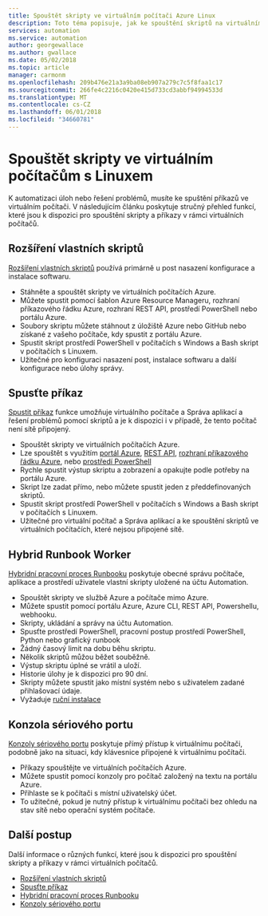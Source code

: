 ```yaml
---
title: Spouštět skripty ve virtuálním počítači Azure Linux
description: Toto téma popisuje, jak ke spouštění skriptů na virtuálním počítači
services: automation
ms.service: automation
author: georgewallace
ms.author: gwallace
ms.date: 05/02/2018
ms.topic: article
manager: carmonm
ms.openlocfilehash: 209b476e21a3a9ba08eb907a279c7c5f8faa1c17
ms.sourcegitcommit: 266fe4c2216c0420e415d733cd3abbf94994533d
ms.translationtype: MT
ms.contentlocale: cs-CZ
ms.lasthandoff: 06/01/2018
ms.locfileid: "34660781"
---
```

# <a name="run-scripts-in-your-linux-vm"></a>Spouštět skripty ve virtuálním počítačům s Linuxem

K automatizaci úloh nebo řešení problémů, musíte ke spuštění příkazů ve virtuálním počítači. V následujícím článku poskytuje stručný přehled funkcí, které jsou k dispozici pro spouštění skripty a příkazy v rámci virtuálních počítačů.

## <a name="custom-script-extension"></a>Rozšíření vlastních skriptů

[Rozšíření vlastních skriptů](../extensions/custom-script-linux.md) používá primárně u post nasazení konfigurace a instalace softwaru.

* Stáhněte a spouštět skripty ve virtuálních počítačích Azure.
* Můžete spustit pomocí šablon Azure Resource Manageru, rozhraní příkazového řádku Azure, rozhraní REST API, prostředí PowerShell nebo portálu Azure.
* Soubory skriptu můžete stáhnout z úložiště Azure nebo GitHub nebo získané z vašeho počítače, kdy spustit z portálu Azure.
* Spustit skript prostředí PowerShell v počítačích s Windows a Bash skript v počítačích s Linuxem.
* Užitečné pro konfiguraci nasazení post, instalace softwaru a další konfigurace nebo úlohy správy.

## <a name="run-command"></a>Spusťte příkaz

[Spustit příkaz](run-command.md) funkce umožňuje virtuálního počítače a Správa aplikací a řešení problémů pomocí skriptů a je k dispozici i v případě, že tento počítač není sítě připojený.

* Spouštět skripty ve virtuálních počítačích Azure.
* Lze spouštět s využitím [portál Azure](run-command.md), [REST API](/rest/api/compute/virtual%20machines%20run%20commands/runcommand), [rozhraní příkazového řádku Azure](/cli/azure/vm/run-command?view=azure-cli-latest#az-vm-run-command-invoke), nebo [prostředí PowerShell](/powershell/module/azurerm.compute/invoke-azurermvmruncommand)
* Rychle spustit výstup skriptu a zobrazení a opakujte podle potřeby na portálu Azure.
* Skript lze zadat přímo, nebo můžete spustit jeden z předdefinovaných skriptů.
* Spustit skript prostředí PowerShell v počítačích s Windows a Bash skript v počítačích s Linuxem.
* Užitečné pro virtuální počítač a Správa aplikací a ke spouštění skriptů ve virtuálních počítačích, které nejsou připojené sítě.

## <a name="hybrid-runbook-worker"></a>Hybrid Runbook Worker

[Hybridní pracovní proces Runbooku](../../automation/automation-hybrid-runbook-worker.md) poskytuje obecné správu počítače, aplikace a prostředí uživatele vlastní skripty uložené na účtu Automation.

* Spouštět skripty ve službě Azure a počítače mimo Azure.
* Můžete spustit pomocí portálu Azure, Azure CLI, REST API, Powershellu, webhooku.
* Skripty, ukládání a správy na účtu Automation.
* Spusťte prostředí PowerShell, pracovní postup prostředí PowerShell, Python nebo grafický runbook
* Žádný časový limit na dobu běhu skriptu.
* Několik skriptů můžou běžet souběžně.
* Výstup skriptu úplné se vrátil a uloží.
* Historie úlohy je k dispozici pro 90 dní.
* Skripty můžete spustit jako místní systém nebo s uživatelem zadané přihlašovací údaje.
* Vyžaduje [ruční instalace](../../automation/automation-windows-hrw-install.md)

## <a name="serial-console"></a>Konzola sériového portu

[Konzoly sériového portu](serial-console.md) poskytuje přímý přístup k virtuálnímu počítači, podobně jako na situaci, kdy klávesnice připojené k virtuálnímu počítači.

* Příkazy spouštějte ve virtuálních počítačích Azure.
* Můžete spustit pomocí konzoly pro počítač založený na textu na portálu Azure.
* Přihlaste se k počítači s místní uživatelský účet.
* To užitečné, pokud je nutný přístup k virtuálnímu počítači bez ohledu na stav sítě nebo operační systém počítače.

## <a name="next-steps"></a>Další postup

Další informace o různých funkcí, které jsou k dispozici pro spouštění skripty a příkazy v rámci virtuálních počítačů.

* [Rozšíření vlastních skriptů](../extensions/custom-script-linux.md)
* [Spusťte příkaz](run-command.md)
* [Hybridní pracovní proces Runbooku](../../automation/automation-hybrid-runbook-worker.md)
* [Konzoly sériového portu](serial-console.md)